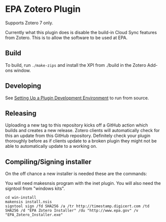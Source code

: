 # EPA Zotero Plugin

Supports Zotero 7 only.

Currently what this plugin does is disable the build-in Cloud Sync features from Zotero. This is to allow the software to be used at EPA.

## Build
To build, run `./make-zips` and install the XPI from ./build in the Zotero Add-ons window. 

## Developing
See [Setting Up a Plugin Development Environment](https://www.zotero.org/support/dev/client_coding/plugin_development#setting_up_a_plugin_development_environment) to run from source.

## Releasing
Uploading a new tag to this repository kicks off a GitHub action which builds and creates a new release. Zotero clients will automatically check for this an update from this GitHub repository. Definitely check your plugin thoroughly before as if clients update to a broken plugin they might not be able to automatically update to a working on.

## Compiling/Signing installer

On the off chance a new installer is needed these are the commands:

You will need makesnsis program with the inet plugin. You will also need the signtool from "windows kits".

```
cd win-install
makensis install.nsis
signtool sign /fd SHA256 /a /tr http://timestamp.digicert.com /td SHA256 /d "EPA Zotero Installer" /du "http://www.epa.gov" /v "EPA_Zotero_Installer.exe"
```
